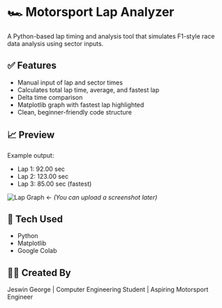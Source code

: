 # 🏎️ Motorsport Lap Analyzer

A Python-based lap timing and analysis tool that simulates F1-style race data analysis using sector inputs.

## ✅ Features
- Manual input of lap and sector times
- Calculates total lap time, average, and fastest lap
- Delta time comparison
- Matplotlib graph with fastest lap highlighted
- Clean, beginner-friendly code structure

## 📈 Preview
Example output:
- Lap 1: 92.00 sec
- Lap 2: 123.00 sec
- Lap 3: 85.00 sec (fastest)

![Lap Graph](#) ← *(You can upload a screenshot later)*

## 🚀 Tech Used
- Python
- Matplotlib
- Google Colab

## 👨‍💻 Created By
Jeswin George | Computer Engineering Student | Aspiring Motorsport Engineer
